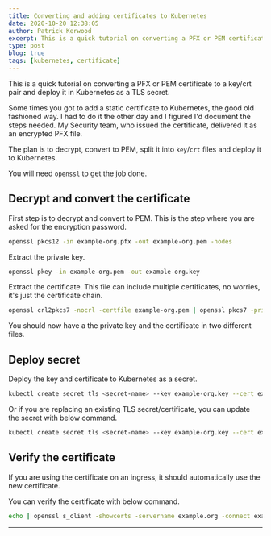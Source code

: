 ```yaml
---
title: Converting and adding certificates to Kubernetes
date: 2020-10-20 12:38:05
author: Patrick Kerwood
excerpt: This is a quick tutorial on converting a PFX or PEM certificate to a key/crt pair and deploy it in Kubernetes as a TLS secret.
type: post
blog: true
tags: [kubernetes, certificate]
---
```

This is a quick tutorial on converting a PFX or PEM certificate to a key/crt pair and deploy it in Kubernetes as a TLS secret.

Some times you got to add a static certificate to Kubernetes, the good old fashioned way. I had to do it the other day and I figured I'd document the steps needed. My Security team, who issued the certificate, delivered it as an encrypted PFX file.

The plan is to decrypt, convert to PEM, split it into `key`/`crt` files and deploy it to Kubernetes.

You will need `openssl` to get the job done.

## Decrypt and convert the certificate
First step is to decrypt and convert to PEM. This is the step where you are asked for the encryption password.
```sh
openssl pkcs12 -in example-org.pfx -out example-org.pem -nodes
```

Extract the private key.
```sh
openssl pkey -in example-org.pem -out example-org.key
```

Extract the certificate. This file can include multiple certificates, no worries, it's just the certificate chain.
```sh
openssl crl2pkcs7 -nocrl -certfile example-org.pem | openssl pkcs7 -print_certs -out example-org.crt
```

You should now have a the private key and the certificate in two different files.

## Deploy secret
Deploy the key and certificate to Kubernetes as a secret.
```sh
kubectl create secret tls <secret-name> --key example-org.key --cert example-org.crt
```

Or if you are replacing an existing TLS secret/certificate, you can update the secret with below command.
```sh
kubectl create secret tls <secret-name> --key example-org.key --cert example-org.crt --dry-run=client -o yaml | kubectl apply -f -
```

## Verify the certificate
If you are using the certificate on an ingress, it should automatically use the new certificate.

You can verify the certificate with below command.
```sh
echo | openssl s_client -showcerts -servername example.org -connect example.org:443 2>/dev/null | openssl x509 -inform pem -noout -text
``` 
---